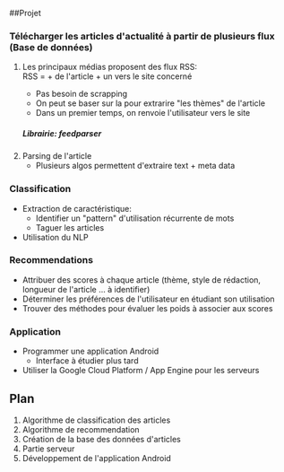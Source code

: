##Projet
### Télécharger les articles d'actualité à partir de plusieurs flux (Base de données)
1. Les principaux médias proposent des flux RSS:   
   RSS =<titre> + <description> de l'article + un <lien> vers le site concerné
   * Pas besoin de scrapping 
   * On peut se baser sur la <description> pour extrarire "les thèmes" de l'article
   * Dans un premier temps, on renvoie l'utilisateur vers le site  
   ##### Librairie: feedparser
2. Parsing de l'article
   * Plusieurs algos permettent d'extraire text + meta data

### Classification
* Extraction de caractéristique:  
  * Identifier un "pattern" d'utilisation récurrente de mots 
  * Taguer les articles  
* Utilisation du NLP


### Recommendations
* Attribuer des scores à chaque article (thème, style de rédaction, longueur de l'article ... à identifier)
* Déterminer les préférences de l'utilisateur en étudiant son utilisation
* Trouver des méthodes pour évaluer les poids à associer aux scores

### Application
* Programmer une application Android  
  * Interface à étudier plus tard
* Utiliser la Google Cloud Platform / App Engine pour les serveurs


## Plan
1. Algorithme de classification des articles
2. Algorithme de recommendation
3. Création de la base des données d'articles
4. Partie serveur
5. Développement de l'application Android
